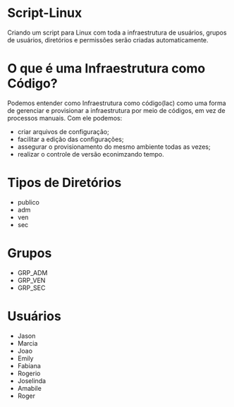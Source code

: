 # Script-Linux
Criando um script para Linux com toda a infraestrutura de usuários, grupos de usuários, diretórios e permissões serão criadas automaticamente.
# O que é uma Infraestrutura como Código?
Podemos entender como Infraestrutura como código(Iac) como uma forma de gerenciar e provisionar a infraestrutura por meio de códigos, em vez de processos manuais.
Com ele podemos:
- criar arquivos de configuração;
- facilitar a edição das configurações;
- assegurar o provisionamento do mesmo ambiente todas as vezes;
- realizar o controle de versão econimzando tempo.
# Tipos de Diretórios 
- publico
- adm
- ven
- sec
# Grupos
- GRP_ADM
- GRP_VEN
- GRP_SEC
# Usuários
- Jason
- Marcia
- Joao
- Emily
- Fabiana
- Rogerio
- Joselinda
- Amabile
- Roger

